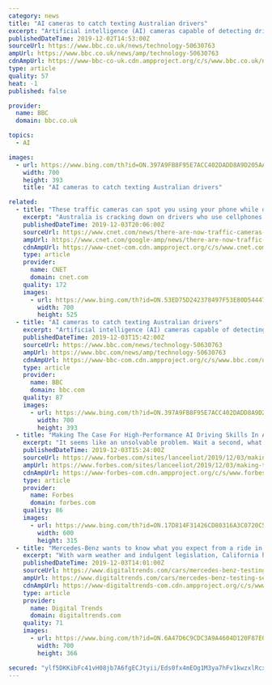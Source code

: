 ```yaml
---
category: news
title: "AI cameras to catch texting Australian drivers"
excerpt: "Artificial intelligence (AI) cameras capable of detecting drivers who are using their mobiles illegally have been activated in Australia. The cameras were launched by New South Wales (NSW) Transport on 1 December. Drivers spotted by the AI during its first three months of use will receive a warning letter but after that they could face a fine."
publishedDateTime: 2019-12-02T14:53:00Z
sourceUrl: https://www.bbc.co.uk/news/technology-50630763
ampUrl: https://www.bbc.co.uk/news/amp/technology-50630763
cdnAmpUrl: https://www-bbc-co-uk.cdn.ampproject.org/c/s/www.bbc.co.uk/news/amp/technology-50630763
type: article
quality: 57
heat: -1
published: false

provider:
  name: BBC
  domain: bbc.co.uk

topics:
  - AI

images:
  - url: https://www.bing.com/th?id=ON.397A9FB8F95E7ACC402DADD8A9D205AA
    width: 700
    height: 393
    title: "AI cameras to catch texting Australian drivers"

related:
  - title: "These traffic cameras can spot you using your phone while driving"
    excerpt: "Australia is cracking down on drivers who use cellphones while behind the wheel. The government of New South Wales is implementing a new AI-based camera system designed to spot mobile phones in cars. The program plans to perform 135 million checks in NSW by 2023. According to a video from the NSW Transport Department, the cameras can work ..."
    publishedDateTime: 2019-12-03T20:06:00Z
    sourceUrl: https://www.cnet.com/news/there-are-now-traffic-cameras-that-can-spot-you-using-your-phone-while-driving/
    ampUrl: https://www.cnet.com/google-amp/news/there-are-now-traffic-cameras-that-can-spot-you-using-your-phone-while-driving/
    cdnAmpUrl: https://www-cnet-com.cdn.ampproject.org/c/s/www.cnet.com/google-amp/news/there-are-now-traffic-cameras-that-can-spot-you-using-your-phone-while-driving/
    type: article
    provider:
      name: CNET
      domain: cnet.com
    quality: 172
    images:
      - url: https://www.bing.com/th?id=ON.53ED75D242378497F53E80D54447A204
        width: 700
        height: 525
  - title: "AI cameras to catch texting Australian drivers"
    excerpt: "Artificial intelligence (AI) cameras capable of detecting drivers who are using their mobiles illegally have been activated in Australia. The cameras were launched by New South Wales (NSW) Transport on 1 December. Drivers spotted by the AI during its first three months of use will receive a warning letter but after that they could face a fine."
    publishedDateTime: 2019-12-03T15:42:00Z
    sourceUrl: https://www.bbc.com/news/technology-50630763
    ampUrl: https://www.bbc.com/news/amp/technology-50630763
    cdnAmpUrl: https://www-bbc-com.cdn.ampproject.org/c/s/www.bbc.com/news/amp/technology-50630763
    type: article
    provider:
      name: BBC
      domain: bbc.com
    quality: 87
    images:
      - url: https://www.bing.com/th?id=ON.397A9FB8F95E7ACC402DADD8A9D205AA
        width: 700
        height: 393
  - title: "Making The Case For High-Performance AI Driving Skills In A Self-Driving Car"
    excerpt: "It seems like an unsolvable problem. Wait a second, what about the advent of driverless cars? Here’s a worthwhile question: Would we be wise to ensure that true self-driving cars have high-performance driving skills as an integral part of their AI driving capabilities? I say the answer is yes, very much so. Let’s unpack the matter and see."
    publishedDateTime: 2019-12-03T15:24:00Z
    sourceUrl: https://www.forbes.com/sites/lanceeliot/2019/12/03/making-the-case-for-high-performance-ai-driving-skills-in-a-self-driving-car/
    ampUrl: https://www.forbes.com/sites/lanceeliot/2019/12/03/making-the-case-for-high-performance-ai-driving-skills-in-a-self-driving-car/amp/
    cdnAmpUrl: https://www-forbes-com.cdn.ampproject.org/c/s/www.forbes.com/sites/lanceeliot/2019/12/03/making-the-case-for-high-performance-ai-driving-skills-in-a-self-driving-car/amp/
    type: article
    provider:
      name: Forbes
      domain: forbes.com
    quality: 86
    images:
      - url: https://www.bing.com/th?id=ON.17D814F31426CD80316A3C0720C52F40
        width: 600
        height: 315
  - title: "Mercedes-Benz wants to know what you expect from a ride in a self-driving car"
    excerpt: "With warm weather and indulgent legislation, California has become one of the most popular places in America for companies looking to test autonomous technology. Mercedes-Benz parent company Daimler has joined the list of tech firms and automakers putting driverless systems through their paces in the Golden State, according to a recent report ..."
    publishedDateTime: 2019-12-03T14:01:00Z
    sourceUrl: https://www.digitaltrends.com/cars/mercedes-benz-testing-self-driving-cars-in-california/
    ampUrl: https://www.digitaltrends.com/cars/mercedes-benz-testing-self-driving-cars-in-california/?amp
    cdnAmpUrl: https://www-digitaltrends-com.cdn.ampproject.org/c/s/www.digitaltrends.com/cars/mercedes-benz-testing-self-driving-cars-in-california/?amp
    type: article
    provider:
      name: Digital Trends
      domain: digitaltrends.com
    quality: 71
    images:
      - url: https://www.bing.com/th?id=ON.6A47D6C9CDC3A9A4604D120F87E04042
        width: 700
        height: 366

secured: "ylf5DKKibFc41vH08jb7A6fgECJtyii/Eds0fx4mEOg1M3ya7hFv1kwzxlRcx0okrfLutG5wT2aLVwz8ptPxPP6ZIbUmhwN9cKXxRycfVvrZQxOZizuaTvj0mp2JRe03cFwq08YbI3qYrQbQ+cZPRvS1YXeCiJXAC8wFgWKFerw3cn57jzOrGr+FOgke46ON/M7curBMLCSrtYj7/mFCxdygZ94x8m948SV2s9yH7qfWuYS3kU3teYr4GcC6GDOYpdk9Z3Eb2DhTwY2T+EQP7w==;yupabrnRecU9B0HufKPB3Q=="
---
```


